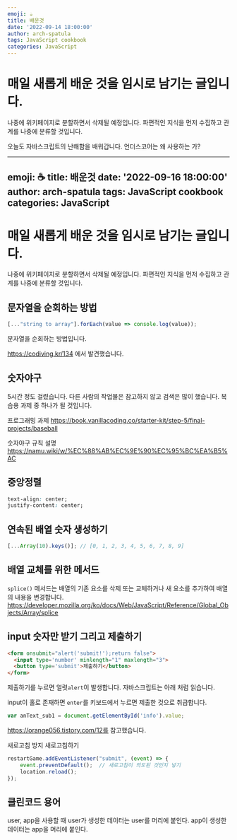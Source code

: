 ```yaml
---
emoji: ☕
title: 배운것
date: '2022-09-14 18:00:00'
author: arch-spatula
tags: JavaScript cookbook
categories: JavaScript
---
```


# 매일 새롭게 배운 것을 임시로 남기는 글입니다. 
나중에 위키페이지로 분할하면서 삭제될 예정입니다. 파편적인 지식을 먼저 수집하고 관계를 나중에 분류할 것입니다. 

오늘도 자바스크립트의 난해함을 배워갑니다. 언더스코어는 왜 사용하는 가?

---
emoji: ☕
title: 배운것
date: '2022-09-16 18:00:00'
author: arch-spatula
tags: JavaScript cookbook
categories: JavaScript
---

# 매일 새롭게 배운 것을 임시로 남기는 글입니다. 
나중에 위키페이지로 분할하면서 삭제될 예정입니다. 파편적인 지식을 먼저 수집하고 관계를 나중에 분류할 것입니다. 

## 문자열을 순회하는 방법

```JavaScript
[..."string to array"].forEach(value => console.log(value));
```
문자열을 순회하는 방법입니다.

https://codiving.kr/134 에서 발견했습니다.

## 숫자야구
5시간 정도 걸렸습니다. 다른 사람의 작업물은 참고하지 않고 검색은 많이 했습니다. 복습용 과제 중 하나가 될 것입니다.

프로그래밍 과제
https://book.vanillacoding.co/starter-kit/step-5/final-projects/baseball

숫자야구 규칙 설명
https://namu.wiki/w/%EC%88%AB%EC%9E%90%EC%95%BC%EA%B5%AC

## 중앙정렬

```CSS
text-align: center;
justify-content: center;
```

## 연속된 배열 숫자 생성하기

```JavaScript
[...Array(10).keys()]; // [0, 1, 2, 3, 4, 5, 6, 7, 8, 9]
```

## 배열 교체를 위한 메서드
`splice()` 메서드는 배열의 기존 요소를 삭제 또는 교체하거나 새 요소를 추가하여 배열의 내용을 변경합니다.
https://developer.mozilla.org/ko/docs/Web/JavaScript/Reference/Global_Objects/Array/splice

## input 숫자만 받기 그리고 제출하기
```HTML
<form onsubmit="alert('submit!');return false">
  <input type='number' minlength="1" maxlength="3">
  <button type='submit'>제출하기</button>
</form>
```
제출하기를 누르면 얼럿`alert`이 발생합니다. 자바스크립트는 아래 처럼 읽습니다.

input이 홀로 존재하면 `enter`를 키보드에서 누르면 제출한 것으로 취급합니다.
```JavaScript
var anText_sub1 = document.getElementById('info').value;
```

https://orange056.tistory.com/12를 참고했습니다.

새로고침 방지
새로고침하기

```JavaScript
restartGame.addEventListener("submit", (event) => {
    event.preventDefault();  // 새로고침이 의도된 것인지 넣기
    location.reload();
});
```

## 클린코드 용어
user, app을 사용할 때
user가 생성한 데이터는 user를 머리에 붙인다. app이 생성한 데이터는 app을 머리에 붙인다.
